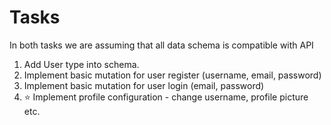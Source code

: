 # Tasks

In both tasks we are assuming that all data schema is compatible with API

1. Add User type into schema.
2. Implement basic mutation for user register \(username, email, password\)
3. Implement basic mutation for user login \(email, password\)
4. ⭐️ Implement profile configuration - change username, profile picture etc.

